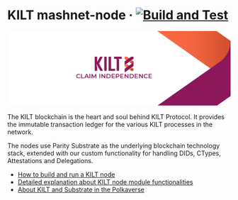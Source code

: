 # KILT mashnet-node &middot; [![Build and Test](https://github.com/KILTprotocol/mashnet-node/workflows/Build%20and%20Test/badge.svg)](https://github.com/KILTprotocol/mashnet-node/actions)

<p align="center">
  <img src="/docs/media/kilt.png">
</p>

The KILT blockchain is the heart and soul behind KILT Protocol.
It provides the immutable transaction ledger for the various KILT processes in the network.

The nodes use Parity Substrate as the underlying blockchain technology stack, extended with our custom functionality for handling DIDs, CTypes, Attestations and Delegations.

* [How to build and run a KILT node](./docs/run-node.md)
* [Detailed explanation about KILT node module functionalities](./docs/kilt-pallets-description.md)
* [About KILT and Substrate in the Polkaverse](./docs/kilt-substrate.md)
